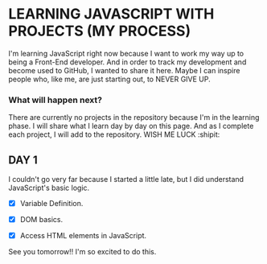 # LEARNING JAVASCRIPT WITH PROJECTS (MY PROCESS)

I'm learning JavaScript right now because I want to work my way up to being a Front-End developer. And in order to track my development and become used to GitHub, I wanted to share it here. Maybe I can inspire people who, like me, are just starting out, to NEVER GIVE UP.

### What will happen next?

There are currently no projects in the repository because I'm in the learning phase. I will share what I learn day by day on this page. And as I complete each project, I will add to the repository. WISH ME LUCK :shipit:

## DAY 1

I couldn't go very far because I started a little late, but I did understand JavaScript's basic logic.

* [x] Variable Definition.
* [x] DOM basics.
* [x] Access HTML elements in JavaScript.


See you tomorrow!! I'm so excited to do this.
